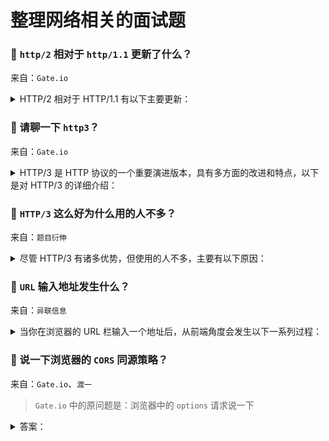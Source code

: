 # 整理网络相关的面试题

### 🔴 `http/2` 相对于 `http/1.1` 更新了什么？

来自：`Gate.io`

<details>

<summary>HTTP/2 相对于 HTTP/1.1 有以下主要更新：</summary>

**一、二进制分帧层**

在 `HTTP/2` 中，引入了二进制分帧层。`HTTP/1.1` 的报文是基于文本的，而 `HTTP/2` 将报文分割为更小的帧，并且以二进制格式传输。这带来了几个好处：

1. 更高效的解析：二进制格式的帧可以更快速地被解析，减少了处理时间。
2. 多路复用：允许在同一个连接上同时发送多个请求和响应，而无需按照顺序依次进行。每个请求和响应都被分割成不同的帧，它们可以交错传输，极大地提高了传输效率。

**二、多路复用**

`HTTP/1.1` 中，如果客户端同时发起多个请求，这些请求需要依次排队等待响应，即使它们所请求的资源可以并行获取。而在 `HTTP/2` 中：

1. 并行传输：多个请求和响应可以在同一个连接上同时进行传输，无需等待。这大大减少了页面加载时间，特别是对于包含大量资源的页面。
2. 消除队头阻塞：在 `HTTP/1.1` 中，如果一个请求出现问题，会阻塞后续请求的处理。而 `HTTP/2` 的多路复用机制消除了这种队头阻塞问题，一个请求的问题不会影响其他请求的传输。

**三、头部压缩**

`HTTP/2` 使用 `HPACK` 压缩算法对头部信息进行压缩：

1. 减少传输开销：`HTTP` 请求和响应的头部通常包含大量重复的信息，如 `Cookie`、`User-Agent` 等。通过压缩头部，可以显著减少传输的数据量，提高传输效率。
2. 动态表更新：`HPACK` 算法维护了一个动态表，用于存储已经出现过的头部字段和值。对于重复出现的头部信息，可以使用更短的编码进行传输。

**四、服务器推送**

`HTTP/2` 允许服务器主动向客户端推送资源：

1. 提前加载：服务器可以根据客户端的请求，预测客户端可能需要的其他资源，并主动将这些资源推送给客户端。这样，当客户端真正需要这些资源时，可以直接从缓存中获取，减少了请求的延迟。
2. 优化用户体验：对于一些首次访问的页面，服务器推送可以提前加载关键资源，提高页面的加载速度，提升用户体验。

> 但是 `chrome` 关闭了 `HTTP/2` 的服务推送：https://developer.chrome.com/blog/removing-push?hl=zh-cn

</details>

### 🔴 请聊一下 `http3`？

来自：`Gate.io`

<details>

<summary>HTTP/3 是 HTTP 协议的一个重要演进版本，具有多方面的改进和特点，以下是对 HTTP/3 的详细介绍：</summary>

#### 1. 基础协议的变化：

**从 `TCP` 到 `UDPs`**

`HTTP/1.1` 和 `HTTP/2` 都是基于 `TCP` 协议的，而 `HTTP/3` 则基于 `UDP` 协议。`TCP` 是一种面向连接、可靠的传输协议，但在一些情况下，如网络拥塞时，可能会出现队头阻塞等问题，影响传输效率。`UDP` 是一种无连接的协议，本身不可靠，但 `HTTP/3` 在 `UDP` 的基础上进行了改进和增强，使其能够提供可靠的传输服务。

> `HTTP/1.1` 和 `HTTP/2` 都是基于 `TCP` 协议，而 `HTTP/3` 选择 `UDP` 协议主要是为了解决 `TCP` 协议存在的一些问题。虽然 `TCP` 是一种可靠的、面向连接的传输协议，但在某些情况下，比如网络拥塞时，`TCP` 的性能表现可能不尽如人意，会出现连接建立时间长、队头阻塞等问题。而 `UDP` 是一种无连接的、不可靠的传输协议，本身不具备 `TCP` 的复杂拥塞控制和连接管理机制，但正因为如此，它在一些方面具有优势，比如更低的延迟和更高的传输效率。
>
> 为了在 `UDP` 协议的基础上实现可靠的数据传输，`HTTP/3` 采用了 `QUIC`（Quick UDP Internet Connections）协议。`QUIC` 协议在 `UDP` 之上实现了类似 `TCP` 的可靠性、拥塞控制、流量控制等功能，同时还具有一些额外的优势，如减少连接建立时间、支持连接迁移等。所以，`HTTP/3` 实际上是基于 `QUIC` 协议的，而 `QUIC` 协议是基于 `UDP` 协议的，这使得 `HTTP/3` 能够在保持高效传输的同时，提供可靠的数据传输服务。

#### 2. 主要优势：

**多路复用改进：**

在 `HTTP/2` 中已经实现了多路复用，可以在一个连接上同时发送多个请求和响应，提高了传输效率。但 `HTTP/2` 的多路复用是基于 `TCP` 有序字节流的，在丢包的情况下仍然可能会出现队头阻塞问题，导致后续的请求和响应被阻塞。`HTTP/3` 基于 `UDP` 实现了真正的多路复用，每个请求和响应都被分割 c 提高了传输效率和并发能力。

**更快的连接建立：**

在 `HTTP/1.1` 和 `HTTP/2` 中，建立连接需要进行 `TCP` 三次握手和 `TLS` 握手，这两个过程会消耗一定的时间，增加了连接的延迟。`HTTP/3` 集成了 `TLS` 加密层，并且通过改进的握手机制，只需要 1 个 `RTT`（Round-Trip Time，往返时间）就可以完成连接建立和密钥协商，大大减少了连接建立的时间。

**连接迁移支持：**

在移动互联网环境下，设备的网络连接可能会频繁切换，例如从 `Wi-Fi` 切换到移动网络，或者在不同的基站之间切换。对于基于 `TCP` 的 `HTTP/1.1` 和 `HTTP/2` 来说，网络连接的切换可能会导致连接中断，需要重新建立连接。`HTTP/3` 的 `QUIC` 层实现了连接迁移功能，能够在网络连接发生变化时，保持连接的连续性，减少了连接中断和重新建立连接的开销。

**头部压缩优化：**

在移动互联网环境下，设备的网络连接可能会频繁切换，例如从 `Wi-Fi` 切换到移动网络，或者在不同的基站之间切换。对于基于 `TCP` 的 `HTTP/1.1` 和 `HTTP/2` 来说，网络连接的切换可能会导致连接中断，需要重新建立连接。`HTTP/3` 的 `QUIC` 层实现了连接迁移功能，能够在网络连接发生变化时，保持连接的连续性，减少了连接中断和重新建立连接的开销。

#### 3. 应用场景：

**对实时性要求高的应用：**

例如在线游戏、实时视频会议等，这些应用对网络延迟和传输效率要求非常高，`HTTP/3` 的低延迟和高效传输特性能够为用户提供更好的体验。

**移动互联网应用：**

在移动网络环境下，网络连接的稳定性和带宽都可能受到限制，`HTTP/3` 的连接迁移功能和高效传输能力可以更好地适应移动网络的特点，为移动应用提供更稳定、快速的网络服务。

**大规模分布式系统：**

在大规模的分布式系统中，节点之间的通信频繁，对网络性能的要求很高。`HTTP/3` 的多路复用和高效传输特性可以提高系统的通信效率，降低系统的延迟和带宽消耗。

不过，`HTTP/3` 也面临一些挑战和问题，例如需要服务器和客户端的支持才能发挥其优势，在推广和普及过程中可能会遇到一些困难。但总体来说，`HTTP/3` 是未来网络通信的一个重要发展方向，具有广阔的应用前景。

</details>

### 🔴 `HTTP/3` 这么好为什么用的人不多？

来自：`题目衍伸`

<details>

<summary>尽管 HTTP/3 有诸多优势，但使用的人不多，主要有以下原因：</summary>

**1. 浏览器支持有限：**

- 在 `HTTP/3` 推出的初期，很多浏览器对其支持不完善或默认情况下是禁用的。虽然一些主流浏览器如 `Chrome`、`Firefox` 等已经支持 `HTTP/3`，但需要用户手动开启相关功能或者在特定的版本中才支持。这对于普通用户来说，使用 `HTTP/3` 需要额外的操作和了解，增加了使用的门槛，导致很多用户仍然使用默认的 `HTTP/1.1` 或 `HTTP/2`。
- 部分老旧版本的浏览器可能根本不支持 `HTTP/3`，而一些企业或机构由于各种原因无法及时更新浏览器，这也限制了 `HTTP/3` 的普及。

**2. 网络基础设施兼容性问题：**

- 中间设备和网络代理：网络中存在大量的中间设备，如防火墙、负载均衡器、反向代理等，这些设备在设计时主要是针对 `HTTP/1.1` 和 `HTTP/2` 基于 `TCP` 的协议。对于基于 `UDP` 的 `HTTP/3`，这些中间设备可能无法正确识别、处理或转发 `HTTP/3` 的数据包，导致数据传输出现问题。为了使这些设备支持 `HTTP/3`，需要对其进行升级或配置调整，这需要大量的时间和成本。
- 网络运营商：网络运营商的网络架构和设备也可能对 `HTTP/3` 的支持有限。一些网络运营商可能需要对其网络基础设施进行升级改造，才能更好地支持 `HTTP/3` 的传输，这需要投入大量的资金和资源，因此他们在推广和支持 `HTTP/3` 方面可能会比较谨慎。

**3. 服务器端配置和升级成本：**

- 服务器软件升级：要支持 `HTTP/3`，服务器需要安装相应的软件和库，并且进行配置和优化。对于一些老旧的服务器系统，可能需要进行较大的升级改造才能支持 `HTTP/3`，这会带来额外的成本和工作量。对于一些小型网站或资源有限的服务器管理员来说，可能会因为成本和技术难度而选择继续使用 `HTTP/1.1` 或 `HTTP/2`。
- 资源消耗和性能优化：`HTTP/3` 的实现需要消耗一定的服务器资源，例如 `CPU`、内存等。在高并发的情况下，服务器需要具备足够的性能来处理 `HTTP/3` 的请求，这可能需要对服务器进行硬件升级或优化，增加了服务器的运营成本。

**4. 网站开发者的认知和接受程度：**

- 学习成本：网站开发者需要学习和了解 `HTTP/3` 的新特性、协议规范和开发方法，这需要花费一定的时间和精力。对于已经熟悉 `HTTP/1.1` 和 `HTTP/2` 的开发者来说，切换到 `HTTP/3` 可能需要重新调整他们的开发思维和代码实现，存在一定的学习曲线。
- 兼容性问题：在将网站从 `HTTP/1.1` 或 `HTTP/2` 升级到 `HTTP/3` 的过程中，可能会出现一些兼容性问题，例如与现有插件、库或第三方服务的不兼容。开发者需要花费时间来解决这些兼容性问题，确保网站的正常运行，这也增加了开发者对 `HTTP/3` 的顾虑。

**5. 缺乏大规模应用案例和实践经验：**

- 由于 `HTTP/3` 相对较新，目前还没有足够多的大规模应用案例和实践经验可供参考。很多网站管理员和开发者对 `HTTP/3` 的性能、稳定性和安全性存在疑虑，担心在实际应用中会出现问题。相比之下，`HTTP/1.1` 和 `HTTP/2` 已经经过了长时间的实践检验，开发者和管理员对其性能和问题有更深入的了解，更愿意选择相对成熟的协议。

</details>

### 🔴 `URL` 输入地址发生什么？

来自：`异联信息`

<details>

<summary>当你在浏览器的 URL 栏输入一个地址后，从前端角度会发生以下一系列过程：</summary>

#### 一、用户输入阶段

当你开始在 `URL` 栏输入地址时，浏览器可能会根据你的输入进行自动补全，这通常是基于你的浏览历史和书签等信息。同时，浏览器的地址栏会实时显示你正在输入的地址，并进行语法检查和格式校验，确保输入的地址符合 `URL` 的规范。

#### 二、请求发起阶段

**1. 解析 `URL`：**

- 浏览器会对输入的 `URL` 进行解析，识别出协议（如 `HTTP`、`HTTPS` 等）、主机名（域名或 `IP` 地址）、端口号（如果有指定）、路径和查询参数等信息。
- 例如，对于 `URL` 为 `https://www.example.com/page?param1=value1&param2=value2`，浏览器会识别出协议为 `https`，主机名为 `www.example.com`，路径为 `/page`，查询参数为 `param1=value1&param2=value2`。

**2. `DNS` 解析：**

- 如果输入的是域名，浏览器会启动 `DNS`（Domain Name System）解析过程，将域名转换为对应的 `IP` 地址。这通常涉及向 `DNS` 服务器发送查询请求，以获取目标服务器的 `IP` 地址。
- 例如，当浏览器解析 `www.example.com` 时，会向 `DNS` 服务器发送查询请求，`DNS` 服务器会返回该域名对应的 `IP` 地址，如 `192.168.1.1`。

**3. 建立连接：**

- 根据解析出的协议和 `IP` 地址，浏览器会尝试与目标服务器建立连接。如果是 `HTTP` 或 `HTTPS` 协议，通常会使用 `TCP` 协议进行连接建立。
- 在建立连接的过程中，浏览器会进行三次握手，与服务器建立可靠的连接通道。

**4. 发送请求：**

- 一旦连接建立成功，浏览器会根据解析出的路径和查询参数等信息，构建 `HTTP` 请求报文，并将其发送给服务器。
- `HTTP` 请求报文通常包括请求方法（如 `GET`、`POST` 等）、请求头（包含各种元信息，如用户代理、接受的内容类型等）和请求体（如果有）。

例如，对于一个 `GET` 请求，请求报文可能如下：

```
GET /page?param1=value1&param2=value2 HTTP/1.1
Host: www.example.com
User-Agent: Mozilla/5.0 (Windows NT 10.0; Win64; x64) AppleWebKit/537.36 (KHTML, like Gecko) Chrome/91.0.4472.124 Safari/537.36
```

#### 三、服务器响应阶段

**1. 接收请求：**

- 服务器接收到浏览器发送的 `HTTP` 请求报文后，会对请求进行解析，提取出请求方法、路径、查询参数等信息。
- 服务器根据这些信息确定如何处理请求，并准备相应的响应内容。

**2. 处理请求：**

- 服务器根据请求的路径和方法，调用相应的后端逻辑进行处理。这可能涉及访问数据库、执行计算、调用其他服务等操作。
- 例如，如果请求的是一个动态网页，服务器可能会执行相应的脚本语言（如 `PHP`、`Python`、`Node.js` 等）来生成页面内容。

**3. 构建响应：**

服务器处理完请求后，会构建 `HTTP` 响应报文。响应报文通常包括响应状态码（如 `200` OK、`404` Not Found 等）、响应头（包含各种元信息，如内容类型、内容长度等）和响应体（即实际的页面内容）。

例如，对于一个成功的响应，响应报文可能如下：

```
HTTP/1.1 200 OK
Content-Type: text/html; charset=utf-8
Content-Length: 1234
```

> 响应体中可能包含 `HTML`、`CSS`、`JavaScript` 等前端资源，以及图片、视频等多媒体内容。

**4. 发送响应：**

服务器将构建好的 `HTTP` 响应报文发送回浏览器。

#### 四、浏览器接收响应阶段

**1. 接收响应：**

- 浏览器接收到服务器发送的 `HTTP` 响应报文后，会对响应进行解析，提取出状态码、响应头和响应体等信息。
- 浏览器根据状态码判断请求是否成功，如果状态码为 `200` OK 表示请求成功，其他状态码可能表示请求失败或出现错误。

**2. 处理响应：**

- 如果响应的内容类型是 `HTML`，浏览器会开始解析 `HTML` 文档，构建文档对象模型（`DOM`）树。在解析 `HTML` 的过程中，浏览器会遇到 `CSS` 和 `JavaScript` 等资源的引用，会并行地发起请求获取这些资源。
- `CSS` 资源会被解析并应用到 `DOM` 树上，以确定页面的样式。`JavaScript` 资源会被下载并执行，可能会对 `DOM` 树进行动态修改、发起新的请求等操作。

**3. 渲染页面：**

- 浏览器根据构建好的 `DOM` 树和应用里 `CSS` 样式的结果，进行页面的渲染。这包括确定页面的布局、绘制页面元素、显示图片等多媒体内容。
- 渲染过程是一个逐步进行的过程，浏览器会尽可能快地显示部分内容，同时继续加载和处理其他资源，以提供更好的用户体验。

**4. 交互与更新：**

一旦页面渲染完成，用户可以与页面进行交互，如点击链接、填写表单、滚动页面等。这些交互会触发新的请求或 `JavaScript` 事件处理程序的执行，从而导致页面的更新和重新渲染。

#### 总结

总之，当你在浏览器的 `URL` 栏输入一个地址后，前端会经历一系列复杂的过程，包括 `URL` 解析、`DNS` 解析、建立连接、发送请求、接收响应、处理响应和渲染页面等，最终向用户展示目标页面的内容。这些过程涉及到多个技术层面，包括网络通信、协议解析、前端开发等，共同协作以实现快速、准确地加载和显示网页内容。

</details>

### 🔴 说一下浏览器的 `CORS` 同源策略？

来自：`Gate.io`、`渡一`

> `Gate.io` 中的原问题是：浏览器中的 `options` 请求说一下

<details>

<summary>答案：</summary>

#### `CORS` 同源策略

要了解同源策略之前，需要明白什么是非同源，即跨域：

- 当一个请求 `url` 的协议、域名、端口三者之间任意一个与当前页面 `url` 不同即为跨域

| 当前页面 `url`          | 被请求页面 `url`                  | 是否跨域 | 原因                           |
| ----------------------- | --------------------------------- | -------- | ------------------------------ |
| `https://www.test.com/` | `https://www.test.com/index.html` | 否       | 同源（协议、域名、端口号相同） |
| `https://www.test.com/` | `http://www.test.com/index.html`  | 跨域     | 协议不同（`https`/`http`）     |
| `https://www.test.com/` | `https://www.baidu.com/`          | 跨域     | 主域名不同（`test`/`baidu`）   |
| `https://www.test.com/` | `https://blog.test.com/`          | 跨域     | 子域名不同（`www`/`blog`）     |
| `https://www.test.com/` | `https://www.test.com:8080/`      | 跨域     | 端口号不同（`80`/`8080`）      |

浏览器发送请求同源判定流程：

- 浏览器发出请求
- 服务端做出响应
- 浏览器进行校验，通过校验交付数据，不通过校验引发跨域问题

因此：

1. 无论是否存在跨域，本地发出的请求一定会发送到服务器
2. 无论是否跨域，服务器来一定根据情况做出相应相应
3. 只有浏览器会根据跨域的情况做校验，其他不会，包括内置浏览器的 `postman` 这类工具也不存在跨域

`CORS` 是一套机制，用于校验跨域请求，它的基本理念是：

- 只要服务器明确表示允许，则校验通过
- 服务器明确拒绝或没有表示，则校验不通过

从这个原则里可以看出：

- 要用 `CORS` 来解决跨域问题，主要靠服务端参与，仅靠前端在页面上是无法实现的
- 由于需要服务器来参与，因此需要确保拥有服务端操作权限

> 这里不仅仅是指传统的远程服务器，还包括：前端本地服务、`BFF`、代理服务

#### `options` 请求是什么？

`CORS` 将请求分为 2 类：简单请求和预检请求

简单请求是指满足特定条件的请求，必须满足以下条件：

1. **请求方法为**：`GET`、`POST`、`HEAD`
2. **请求头**：头部字段符合 `CORS` 安全规范，见：`W3C` [[查看](https://fetch.spec.whatwg.org/#cors-safelisted-request-header)]
3. 无自定义头部或其他非标准的 `HTTP` 头部字段。

> 以上条件需要同时满足

`CORS` 安全规范：`HTTP` 请求头信息中，包含以下几种首部且有相应限制

- `header` 头部请求的值不能超过 128 字节
- 只能包含标准的头部字段：`Accept`、`Accept-Language`、`Content-Language`、`Content-Type` 等
- `Content-Type` 首部的值仅限于：`application/x-www-form-urlencoded`、`multipart/form-data`、`text/plain`。

> 因此 `jwt` 这种需要通过 `authorization` 发送 `token` 的额情况有可能不符合简单请求，下面会说明如何优化

简单请求的请求流程：

- 浏览器会直接发出实际的跨域请求，不需要先发送预检请求（OPTIONS 请求）。
- 浏览器发送跨域请求时会自动为请求的头部添加 `Origin`，值为当前页面源。

服务器收到简单请求后，处理流程：

- 会根据自身的跨域策略（通常通过设置响应头来体现）来判断是否允许该跨域请求。
- 如果允许，就正常处理请求并返回相应结果；如果不允许，就返回一个包含错误信息的响应。
- 浏览器接收到这个响应后会根据情况展示给用户相应的错误提示（比如在控制台显示跨域错误等）。

浏览器根据响应的头部判定响应结果：

- 从响应头获取 `Access-Control-Allow-Origin`，值为请求时 `Origin` 请求源一致
- 或者响应的值也可以是一个 `*`，表示对所有的源都通过

当跨域请求不满足简单请求的定义条件时，就会触发预检请求（`OPTIONS` 请求）：

- 请求方法是 `PUT`、`DELETE` 等非简单请求方法
- 或者 `HTTP` 请求头包含了不在简单请求允许范围内的自定义首部等情况

预检请求的请求流程：

- 首先，浏览器会发送一个预检请求（`OPTIONS` 请求）到服务器。目的是询问服务器是否允许即将发出的实际跨域请求。
- 预检请求中会包含一些信息，比如：
  - 实际请求源（通过 `Origin` 请求头）
  - 实际请求将会使用的方法（通过 `Access-Control-Request-Method` 请求头）
  - 实际请求将会携带的自定义首部（通过 `Access-Control-Request-Headers` 请求头）

服务器收到预检请求后，会根据自身的设置和策略来判断是否允许：

- 如果服务器不允许，就返回一个包含错误信息的响应，浏览器会根据情况展示给用户相应的错误提示。
- 如果允许，服务器会返回一个包含允许信息的响应，浏览器收到这个允许的响应后，才会发出实际的跨域请求。

> 真实请求的流程和简单请求一样

允许跨域的响应通常会设置相应的响应头，比如：

- `Access-Control-Allow-Origin`：告知浏览器允许的请求源
- `Access-Control-Allow-Methods`：告知浏览器允许的请求方法
- `Access-Control-Allow-Headers`：告知浏览器允许的自定义首部
- `Access-Control-Max-Age`：提供一个数字，时间单位秒，告知浏览器指定时间内，不需要重复发送预检请求

**`options` 请求优化**

试想一下如果每一次跨域请求，都需要向服务器发送预检请求，会造成以下问题：

- 频繁向服务器发送预检信息，假定页面有 10 个非简答请求，那么就要额外发送 10 次预检请求
- 请求数据延迟，必须经过预检之后才能发起真实请求

以 `jwt` 场景举例：

- 所有需要鉴权的链接，都需要通过 `header` 设置 `Authorization` 提交 `token`

它存在 2 个问题：

- 不在简单请求的首部范围
- 请求的 `token` 很有可能超过 128 个字符

解决的办法 1：`Access-Control-Max-Age`

- 比如设置 3600 秒，则只有首次向服务器发送预检请求，拿到响应后 1 小时内不再重复询问

解决办法 2：将 `token` 存入 `cookies`

- 一劳永逸，不再需要因为 `Authorization` 发起预检请求
- `http` 的 `cookie` 下还能确保 `token` 更安全

> 缺点是：`cookies` 有 `4kb` 左右限制，如果 `token` 稍大一点，占用 `1kb` 也不是不可能

</details>
